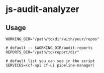 # js-audit-analyzer

## Usage

```
WORKING_DIR="/path/to/dir/with/your/repos"

# default -- $WORKING_DIR/audit-reports
REPORTS_DIR="/path/to/report/dir" 

# default list you can see in the script
SERVICES=(cf-api cf-ui pipeline-manager)


```
